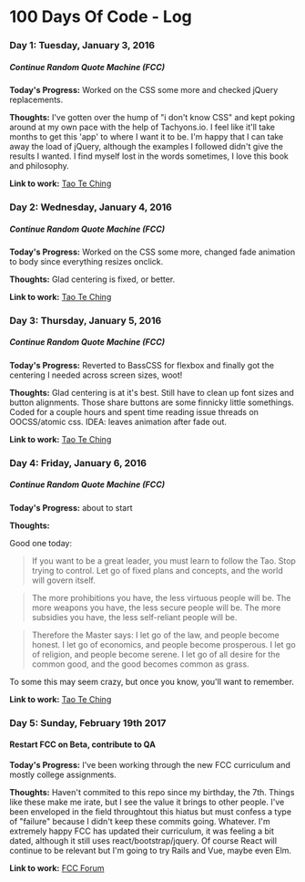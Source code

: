 # 100 Days Of Code - Log

### Day 1: Tuesday, January 3, 2016
##### Continue Random Quote Machine (FCC)

**Today's Progress:** Worked on the CSS some more and checked jQuery replacements.

**Thoughts:** I've gotten over the hump of "i don't know CSS" and kept poking around at my own pace with the help of Tachyons.io. I feel like it'll take months to get this 'app' to where I want it to be. I'm happy that I can take away the load of jQuery, although the examples I followed didn't give the results I wanted. I find myself lost in the words sometimes, I love this book and philosophy.

**Link to work:** [Tao Te Ching](https://github.com/carlosvigil/fcc-projects/commit/02d647c996b0869cca66655fea7e3d3e8b26d198)


### Day 2: Wednesday, January 4, 2016
##### Continue Random Quote Machine (FCC)

**Today's Progress:** Worked on the CSS some more, changed fade animation to body since everything resizes onclick.

**Thoughts:** Glad centering is fixed, or better.

**Link to work:** [Tao Te Ching](https://github.com/carlosvigil/fcc-projects/commit/57f677de4e83fb866c590895c6dceff73139e438)


### Day 3: Thursday, January 5, 2016
##### Continue Random Quote Machine (FCC)

**Today's Progress:** Reverted to BassCSS for flexbox and finally got the centering I needed across screen sizes, woot!

**Thoughts:** Glad centering is at it's best. Still have to clean up font sizes and button alignments. Those share buttons are some finnicky little somethings. Coded for a couple hours and spent time reading issue threads on OOCSS/atomic css. IDEA: leaves animation after fade out.

**Link to work:** [Tao Te Ching](https://github.com/carlosvigil/fcc-projects/commit/d6834538f89cd3e58ece817d7c83155b3b0adc7b)


### Day 4: Friday, January 6, 2016
##### Continue Random Quote Machine (FCC)

**Today's Progress:** about to start

**Thoughts:** 

Good one today:

> If you want to be a great leader,
you must learn to follow the Tao.
Stop trying to control.
Let go of fixed plans and concepts,
and the world will govern itself.

> The more prohibitions you have,
the less virtuous people will be.
The more weapons you have,
the less secure people will be.
The more subsidies you have,
the less self-reliant people will be.

> Therefore the Master says:
I let go of the law,
and people become honest.
I let go of economics,
and people become prosperous.
I let go of religion,
and people become serene.
I let go of all desire for the common good,
and the good becomes common as grass.

To some this may seem crazy, but once you know, you'll want to remember.

**Link to work:** [Tao Te Ching]()

### Day 5: Sunday, February 19th 2017
#### Restart FCC on Beta, contribute to QA

**Today's Progress:** I've been working through the new FCC curriculum and mostly college assignments. 


**Thoughts:** Haven't commited to this repo since my birthday, the 7th. Things like these make me irate, but I see the value it brings to other people. I've been enveloped in the field throughtout this hiatus but must confess a type of "failure" because I didn't keep these commits going. Whatever. I'm extremely happy FCC has updated their curriculum, it was feeling a bit dated, although it still uses react/bootstrap/jquery. Of course React will continue to be relevant but I'm going to try Rails and Vue, maybe even Elm.

**Link to work:** [FCC Forum](https://forum.freecodecamp.com/t/our-expanded-curriculum-is-now-live-on-beta-freecodecamp-com-and-we-need-your-help-qaing-it/78844/210?u=cairos)
